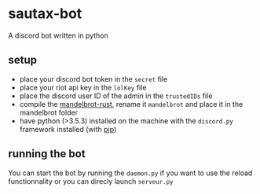 # sautax-bot

A discord bot written in python

## setup

- place your discord bot token in the `secret` file
- place your riot api key in the `lolKey` file
- place the discord user ID of the admin in the `trustedIDs` file
- compile the [mandelbrot-rust](https://github.com/sautax/mandelbrot-rust), rename it `mandelbrot` and place it in the mandelbrot folder
- have python (>3.5.3) installed on the machine with the `discord.py` framework installed (with [pip](https://pypi.org/project/discord.py/))

## running the bot

You can start the bot by running the `daemon.py` if you want to use the reload functionnality or you can direcly launch `serveur.py`
